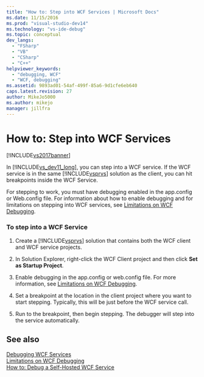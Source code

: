 ```yaml
---
title: "How to: Step into WCF Services | Microsoft Docs"
ms.date: 11/15/2016
ms.prod: "visual-studio-dev14"
ms.technology: "vs-ide-debug"
ms.topic: conceptual
dev_langs: 
  - "FSharp"
  - "VB"
  - "CSharp"
  - "C++"
helpviewer_keywords: 
  - "debugging, WCF"
  - "WCF, debugging"
ms.assetid: 9893ad01-54af-499f-85a6-9d1cfe6eb640
caps.latest.revision: 27
author: MikeJo5000
ms.author: mikejo
manager: jillfra
---
```

# How to: Step into WCF Services
[!INCLUDE[vs2017banner](../includes/vs2017banner.md)]

In [!INCLUDE[vs_dev11_long](../includes/vs-dev11-long-md.md)], you can step into a WCF service. If the WCF service is in the same [!INCLUDE[vsprvs](../includes/vsprvs-md.md)] solution as the client, you can hit breakpoints inside the WCF Service.  
  
 For stepping to work, you must have debugging enabled in the app.config or Web.config file. For information about how to enable debugging and for limitations on stepping into WCF services, see [Limitations on WCF Debugging](../debugger/limitations-on-wcf-debugging.md).  
  
### To step into a WCF Service  
  
1. Create a [!INCLUDE[vsprvs](../includes/vsprvs-md.md)] solution that contains both the WCF client and WCF service projects.  
  
2. In Solution Explorer, right-click the WCF Client project and then click **Set as Startup Project**.  
  
3. Enable debugging in the app.config or web.config file. For more information, see [Limitations on WCF Debugging](../debugger/limitations-on-wcf-debugging.md).  
  
4. Set a breakpoint at the location in the client project where you want to start stepping. Typically, this will be just before the WCF service call.  
  
5. Run to the breakpoint, then begin stepping. The debugger will step into the service automatically.  
  
## See also  
 [Debugging WCF Services](../debugger/debugging-wcf-services.md)   
 [Limitations on WCF Debugging](../debugger/limitations-on-wcf-debugging.md)   
 [How to: Debug a Self-Hosted WCF Service](../debugger/how-to-debug-a-self-hosted-wcf-service.md)
